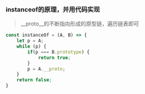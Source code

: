 ### instanceof的原理，并用代码实现

> __proto__的不断指向形成的原型链，遍历链表即可

```javascript
const instanceOf = (A, B) => {
    let p = A;
    while (p) {
        if(p === B.prototype) {
            return true;
        }
        p = A.__proto;
    }
    return false;
}
```

<br></br>
<br></br>
